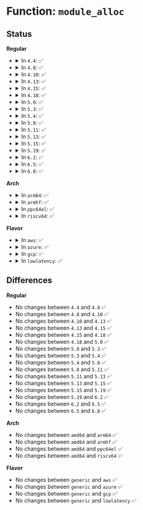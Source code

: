 # Function: <code>module_alloc</code>

## Status
<b>Regular</b>
<ul>
<li>
<details>
<summary>In <code>4.4</code>: ✅</summary>

```c
void *module_alloc(long unsigned int size);
```

**Collision:** Unique Global

**Inline:** No

**Transformation:** False

**Instances:**

```
In arch/x86/kernel/module.c (ffffffff81060990)
Location: arch/x86/kernel/module.c:78
Inline: False
Direct callers:
  - arch/x86/kernel/ftrace.c:arch_ftrace_update_trampoline
  - kernel/module.c:layout_and_allocate
  - kernel/module.c:layout_and_allocate
  - kernel/kprobes.c:alloc_insn_page
  - kernel/bpf/core.c:bpf_jit_binary_alloc
```
**Symbols:**

```
ffffffff81060990-ffffffff81060a59: module_alloc (STB_GLOBAL)
```
</details>
</li>
<li>
<details>
<summary>In <code>4.8</code>: ✅</summary>

```c
void *module_alloc(long unsigned int size);
```

**Collision:** Unique Global

**Inline:** No

**Transformation:** False

**Instances:**

```
In arch/x86/kernel/module.c (ffffffff810607a0)
Location: arch/x86/kernel/module.c:79
Inline: False
Direct callers:
  - arch/x86/kernel/ftrace.c:arch_ftrace_update_trampoline
  - kernel/module.c:layout_and_allocate
  - kernel/module.c:layout_and_allocate
  - kernel/kprobes.c:alloc_insn_page
  - kernel/bpf/core.c:bpf_jit_binary_alloc
```
**Symbols:**

```
ffffffff810607a0-ffffffff81060869: module_alloc (STB_GLOBAL)
```
</details>
</li>
<li>
<details>
<summary>In <code>4.10</code>: ✅</summary>

```c
void *module_alloc(long unsigned int size);
```

**Collision:** Unique Global

**Inline:** No

**Transformation:** False

**Instances:**

```
In arch/x86/kernel/module.c (ffffffff81063840)
Location: arch/x86/kernel/module.c:79
Inline: False
Direct callers:
  - arch/x86/kernel/ftrace.c:arch_ftrace_update_trampoline
  - kernel/module.c:layout_and_allocate
  - kernel/module.c:layout_and_allocate
  - kernel/kprobes.c:alloc_insn_page
  - kernel/bpf/core.c:bpf_jit_binary_alloc
```
**Symbols:**

```
ffffffff81063840-ffffffff81063909: module_alloc (STB_GLOBAL)
```
</details>
</li>
<li>
<details>
<summary>In <code>4.13</code>: ✅</summary>

```c
void *module_alloc(long unsigned int size);
```

**Collision:** Unique Global

**Inline:** No

**Transformation:** False

**Instances:**

```
In arch/x86/kernel/module.c (ffffffff810627b0)
Location: arch/x86/kernel/module.c:79
Inline: False
Direct callers:
  - arch/x86/kernel/ftrace.c:arch_ftrace_update_trampoline
  - kernel/module.c:layout_and_allocate
  - kernel/module.c:layout_and_allocate
  - kernel/kprobes.c:alloc_insn_page
  - kernel/bpf/core.c:bpf_jit_binary_alloc
```
**Symbols:**

```
ffffffff810627b0-ffffffff81062864: module_alloc (STB_GLOBAL)
```
</details>
</li>
<li>
<details>
<summary>In <code>4.15</code>: ✅</summary>

```c
void *module_alloc(long unsigned int size);
```

**Collision:** Unique Global

**Inline:** No

**Transformation:** False

**Instances:**

```
In arch/x86/kernel/module.c (ffffffff810668e0)
Location: arch/x86/kernel/module.c:80
Inline: False
Direct callers:
  - arch/x86/kernel/ftrace.c:arch_ftrace_update_trampoline
  - arch/x86/kernel/kprobes/core.c:alloc_insn_page
  - kernel/module.c:layout_and_allocate
  - kernel/module.c:layout_and_allocate
  - kernel/kprobes.c:alloc_insn_page
  - kernel/bpf/core.c:bpf_jit_binary_alloc
```
**Symbols:**

```
ffffffff810668e0-ffffffff810669a7: module_alloc (STB_GLOBAL)
```
</details>
</li>
<li>
<details>
<summary>In <code>4.18</code>: ✅</summary>

```c
void *module_alloc(long unsigned int size);
```

**Collision:** Unique Global

**Inline:** No

**Transformation:** False

**Instances:**

```
In arch/x86/kernel/module.c (ffffffff81069490)
Location: arch/x86/kernel/module.c:80
Inline: False
Direct callers:
  - arch/x86/kernel/ftrace.c:arch_ftrace_update_trampoline
  - arch/x86/kernel/kprobes/core.c:alloc_insn_page
  - kernel/module.c:layout_and_allocate
  - kernel/module.c:layout_and_allocate
  - kernel/kprobes.c:alloc_insn_page
  - kernel/bpf/core.c:bpf_jit_binary_alloc
```
**Symbols:**

```
ffffffff81069490-ffffffff81069560: module_alloc (STB_GLOBAL)
```
</details>
</li>
<li>
<details>
<summary>In <code>5.0</code>: ✅</summary>

```c
void *module_alloc(long unsigned int size);
```

**Collision:** Unique Global

**Inline:** No

**Transformation:** False

**Instances:**

```
In arch/x86/kernel/module.c (ffffffff8106f1e0)
Location: arch/x86/kernel/module.c:80
Inline: False
Direct callers:
  - arch/x86/kernel/ftrace.c:arch_ftrace_update_trampoline
  - arch/x86/kernel/kprobes/core.c:alloc_insn_page
  - kernel/module.c:layout_and_allocate
  - kernel/module.c:layout_and_allocate
  - kernel/kprobes.c:alloc_insn_page
  - kernel/bpf/core.c:bpf_jit_alloc_exec
```
**Symbols:**

```
ffffffff8106f1e0-ffffffff8106f2b0: module_alloc (STB_GLOBAL)
```
</details>
</li>
<li>
<details>
<summary>In <code>5.3</code>: ✅</summary>

```c
void *module_alloc(long unsigned int size);
```

**Collision:** Unique Global

**Inline:** No

**Transformation:** False

**Instances:**

```
In arch/x86/kernel/module.c (ffffffff810732c0)
Location: arch/x86/kernel/module.c:68
Inline: False
Direct callers:
  - arch/x86/kernel/ftrace.c:arch_ftrace_update_trampoline
  - arch/x86/kernel/kprobes/core.c:alloc_insn_page
  - kernel/module.c:layout_and_allocate
  - kernel/module.c:layout_and_allocate
  - kernel/kprobes.c:alloc_insn_page
  - kernel/bpf/core.c:bpf_jit_alloc_exec
```
**Symbols:**

```
ffffffff810732c0-ffffffff81073393: module_alloc (STB_GLOBAL)
```
</details>
</li>
<li>
<details>
<summary>In <code>5.4</code>: ✅</summary>

```c
void *module_alloc(long unsigned int size);
```

**Collision:** Unique Global

**Inline:** No

**Transformation:** False

**Instances:**

```
In arch/x86/kernel/module.c (ffffffff81074280)
Location: arch/x86/kernel/module.c:68
Inline: False
Direct callers:
  - arch/x86/kernel/ftrace.c:arch_ftrace_update_trampoline
  - arch/x86/kernel/kprobes/core.c:alloc_insn_page
  - kernel/module.c:layout_and_allocate
  - kernel/module.c:layout_and_allocate
  - kernel/kprobes.c:alloc_insn_page
  - kernel/bpf/core.c:bpf_jit_alloc_exec
```
**Symbols:**

```
ffffffff81074280-ffffffff81074353: module_alloc (STB_GLOBAL)
```
</details>
</li>
<li>
<details>
<summary>In <code>5.8</code>: ✅</summary>

```c
void *module_alloc(long unsigned int size);
```

**Collision:** Unique Global

**Inline:** No

**Transformation:** False

**Instances:**

```
In arch/x86/kernel/module.c (ffffffff8107b5a0)
Location: arch/x86/kernel/module.c:68
Inline: False
Direct callers:
  - arch/x86/kernel/ftrace.c:create_trampoline
  - arch/x86/kernel/kprobes/core.c:alloc_insn_page
  - kernel/module.c:move_module
  - kernel/module.c:move_module
  - kernel/kprobes.c:alloc_insn_page
  - kernel/bpf/core.c:bpf_jit_alloc_exec
```
**Symbols:**

```
ffffffff8107b5a0-ffffffff8107b673: module_alloc (STB_GLOBAL)
```
</details>
</li>
<li>
<details>
<summary>In <code>5.11</code>: ✅</summary>

```c
void *module_alloc(long unsigned int size);
```

**Collision:** Unique Global

**Inline:** No

**Transformation:** False

**Instances:**

```
In arch/x86/kernel/module.c (ffffffff8107b500)
Location: arch/x86/kernel/module.c:68
Inline: False
Direct callers:
  - arch/x86/kernel/ftrace.c:create_trampoline
  - arch/x86/kernel/kprobes/core.c:alloc_insn_page
  - kernel/module.c:move_module
  - kernel/module.c:move_module
  - kernel/kprobes.c:alloc_insn_page
  - kernel/bpf/core.c:bpf_jit_alloc_exec
```
**Symbols:**

```
ffffffff8107b500-ffffffff8107b5d3: module_alloc (STB_GLOBAL)
```
</details>
</li>
<li>
<details>
<summary>In <code>5.13</code>: ✅</summary>

```c
void *module_alloc(long unsigned int size);
```

**Collision:** Unique Global

**Inline:** No

**Transformation:** False

**Instances:**

```
In arch/x86/kernel/module.c (ffffffff8107c720)
Location: arch/x86/kernel/module.c:68
Inline: False
Direct callers:
  - arch/x86/kernel/ftrace.c:create_trampoline
  - arch/x86/kernel/kprobes/core.c:alloc_insn_page
  - kernel/module.c:move_module
  - kernel/module.c:move_module
  - kernel/kprobes.c:alloc_insn_page
  - kernel/bpf/core.c:bpf_jit_alloc_exec
```
**Symbols:**

```
ffffffff8107c720-ffffffff8107c7f3: module_alloc (STB_GLOBAL)
```
</details>
</li>
<li>
<details>
<summary>In <code>5.15</code>: ✅</summary>

```c
void *module_alloc(long unsigned int size);
```

**Collision:** Unique Global

**Inline:** No

**Transformation:** False

**Instances:**

```
In arch/x86/kernel/module.c (ffffffff8108a840)
Location: arch/x86/kernel/module.c:68
Inline: False
Direct callers:
  - arch/x86/kernel/ftrace.c:create_trampoline
  - arch/x86/kernel/kprobes/core.c:alloc_insn_page
  - kernel/module.c:move_module
  - kernel/module.c:move_module
  - kernel/kprobes.c:alloc_insn_page
  - kernel/bpf/core.c:bpf_jit_alloc_exec
```
**Symbols:**

```
ffffffff8108a840-ffffffff8108a913: module_alloc (STB_GLOBAL)
```
</details>
</li>
<li>
<details>
<summary>In <code>5.19</code>: ✅</summary>

```c
void *module_alloc(long unsigned int size);
```

**Collision:** Unique Global

**Inline:** No

**Transformation:** False

**Instances:**

```
In arch/x86/kernel/module.c (ffffffff8109add0)
Location: arch/x86/kernel/module.c:68
Inline: False
Direct callers:
  - arch/x86/kernel/ftrace.c:create_trampoline
  - arch/x86/kernel/kprobes/core.c:alloc_insn_page
  - kernel/module/main.c:move_module
  - kernel/module/main.c:move_module
  - kernel/kprobes.c:alloc_insn_page
  - kernel/bpf/core.c:bpf_jit_alloc_exec
  - kernel/bpf/core.c:bpf_prog_pack_alloc
  - kernel/bpf/core.c:bpf_prog_pack_alloc
  - kernel/bpf/core.c:alloc_new_pack
```
**Symbols:**

```
ffffffff8109add0-ffffffff8109aec7: module_alloc (STB_GLOBAL)
```
</details>
</li>
<li>
<details>
<summary>In <code>6.2</code>: ✅</summary>

```c
void *module_alloc(long unsigned int size);
```

**Collision:** Unique Global

**Inline:** No

**Transformation:** False

**Instances:**

```
In arch/x86/kernel/module.c (ffffffff810b1870)
Location: arch/x86/kernel/module.c:68
Inline: False
Direct callers:
  - arch/x86/kernel/ftrace.c:create_trampoline
  - arch/x86/kernel/kprobes/core.c:alloc_insn_page
  - kernel/module/main.c:move_module
  - kernel/module/main.c:move_module
  - kernel/kprobes.c:alloc_insn_page
  - kernel/bpf/core.c:bpf_jit_alloc_exec
  - kernel/bpf/core.c:bpf_prog_pack_alloc
  - kernel/bpf/core.c:alloc_new_pack
```
**Symbols:**

```
ffffffff810b1870-ffffffff810b196a: module_alloc (STB_GLOBAL)
```
</details>
</li>
<li>
<details>
<summary>In <code>6.5</code>: ✅</summary>

```c
void *module_alloc(long unsigned int size);
```

**Collision:** Unique Global

**Inline:** No

**Transformation:** False

**Instances:**

```
In arch/x86/kernel/module.c (ffffffff810b48b0)
Location: arch/x86/kernel/module.c:68
Inline: False
Direct callers:
  - arch/x86/kernel/ftrace.c:create_trampoline
  - arch/x86/kernel/kprobes/core.c:alloc_insn_page
  - kernel/module/main.c:move_module
  - kernel/kprobes.c:alloc_insn_page
  - kernel/bpf/core.c:bpf_jit_alloc_exec
  - kernel/bpf/core.c:bpf_prog_pack_alloc
  - kernel/bpf/core.c:alloc_new_pack
```
**Symbols:**

```
ffffffff810b48b0-ffffffff810b49aa: module_alloc (STB_GLOBAL)
```
</details>
</li>
<li>
<details>
<summary>In <code>6.8</code>: ✅</summary>

```c
void *module_alloc(long unsigned int size);
```

**Collision:** Unique Global

**Inline:** No

**Transformation:** False

**Instances:**

```
In arch/x86/kernel/module.c (ffffffff810bbd10)
Location: arch/x86/kernel/module.c:68
Inline: False
Direct callers:
  - arch/x86/kernel/ftrace.c:create_trampoline
  - arch/x86/kernel/kprobes/core.c:alloc_insn_page
  - kernel/module/main.c:move_module
  - kernel/kprobes.c:alloc_insn_page
  - kernel/bpf/core.c:bpf_jit_alloc_exec
```
**Symbols:**

```
ffffffff810bbd10-ffffffff810bbe0a: module_alloc (STB_GLOBAL)
```
</details>
</li>
</ul>
<b>Arch</b>
<ul>
<li>
<details>
<summary>In <code>arm64</code>: ✅</summary>

```c
void *module_alloc(long unsigned int size);
```

**Collision:** Unique Global

**Inline:** No

**Transformation:** False

**Instances:**

```
In arch/arm64/kernel/module.c (ffff8000100a1ed8)
Location: arch/arm64/kernel/module.c:22
Inline: False
Direct callers:
  - kernel/module.c:layout_and_allocate
  - kernel/module.c:layout_and_allocate
  - kernel/kprobes.c:alloc_insn_page
  - kernel/bpf/core.c:bpf_jit_alloc_exec
```
**Symbols:**

```
ffff8000100a1ed8-ffff8000100a20d0: module_alloc (STB_GLOBAL)
```
</details>
</li>
<li>
<details>
<summary>In <code>armhf</code>: ✅</summary>

```c
void *module_alloc(long unsigned int size);
```

**Collision:** Unique Global

**Inline:** No

**Transformation:** False

**Instances:**

```
In arch/arm/kernel/module.c (c03107cc)
Location: arch/arm/kernel/module.c:38
Inline: False
Direct callers:
  - kernel/module.c:layout_and_allocate
  - kernel/module.c:layout_and_allocate
  - kernel/kprobes.c:alloc_insn_page
  - kernel/bpf/core.c:bpf_jit_alloc_exec
```
**Symbols:**

```
c03107cc-c031082c: module_alloc (STB_GLOBAL)
```
</details>
</li>
<li>
<details>
<summary>In <code>ppc64el</code>: ✅</summary>

```c
void *module_alloc(long unsigned int size);
```

**Collision:** Unique Global

**Inline:** No

**Transformation:** False

**Instances:**

```
In kernel/module.c (c000000000229fd0)
Location: kernel/module.c:2809
Inline: False
Direct callers:
  - kernel/module.c:layout_and_allocate
  - kernel/module.c:layout_and_allocate
  - kernel/kprobes.c:alloc_insn_page
  - kernel/bpf/core.c:bpf_jit_alloc_exec
```
**Symbols:**

```
c000000000229fd0-c00000000022a004: module_alloc (STB_WEAK)
```
</details>
</li>
<li>
<details>
<summary>In <code>riscv64</code>: ✅</summary>

```c
void *module_alloc(long unsigned int size);
```

**Collision:** Unique Global

**Inline:** No

**Transformation:** False

**Instances:**

```
In arch/riscv/kernel/module.c (ffffffe0000b8992)
Location: arch/riscv/kernel/module.c:397
Inline: False
Direct callers:
  - kernel/module.c:layout_and_allocate
  - kernel/module.c:layout_and_allocate
  - kernel/bpf/core.c:bpf_jit_alloc_exec
```
**Symbols:**

```
ffffffe0000b8992-ffffffe0000b89f0: module_alloc (STB_GLOBAL)
```
</details>
</li>
</ul>
<b>Flavor</b>
<ul>
<li>
<details>
<summary>In <code>aws</code>: ✅</summary>

```c
void *module_alloc(long unsigned int size);
```

**Collision:** Unique Global

**Inline:** No

**Transformation:** False

**Instances:**

```
In arch/x86/kernel/module.c (ffffffff81073280)
Location: arch/x86/kernel/module.c:68
Inline: False
Direct callers:
  - arch/x86/kernel/ftrace.c:arch_ftrace_update_trampoline
  - arch/x86/kernel/kprobes/core.c:alloc_insn_page
  - kernel/module.c:layout_and_allocate
  - kernel/module.c:layout_and_allocate
  - kernel/kprobes.c:alloc_insn_page
  - kernel/bpf/core.c:bpf_jit_alloc_exec
```
**Symbols:**

```
ffffffff81073280-ffffffff81073353: module_alloc (STB_GLOBAL)
```
</details>
</li>
<li>
<details>
<summary>In <code>azure</code>: ✅</summary>

```c
void *module_alloc(long unsigned int size);
```

**Collision:** Unique Global

**Inline:** No

**Transformation:** False

**Instances:**

```
In arch/x86/kernel/module.c (ffffffff81063300)
Location: arch/x86/kernel/module.c:68
Inline: False
Direct callers:
  - arch/x86/kernel/ftrace.c:arch_ftrace_update_trampoline
  - arch/x86/kernel/kprobes/core.c:alloc_insn_page
  - kernel/module.c:layout_and_allocate
  - kernel/module.c:layout_and_allocate
  - kernel/kprobes.c:alloc_insn_page
  - kernel/bpf/core.c:bpf_jit_alloc_exec
```
**Symbols:**

```
ffffffff81063300-ffffffff810633d3: module_alloc (STB_GLOBAL)
```
</details>
</li>
<li>
<details>
<summary>In <code>gcp</code>: ✅</summary>

```c
void *module_alloc(long unsigned int size);
```

**Collision:** Unique Global

**Inline:** No

**Transformation:** False

**Instances:**

```
In arch/x86/kernel/module.c (ffffffff81073230)
Location: arch/x86/kernel/module.c:68
Inline: False
Direct callers:
  - arch/x86/kernel/ftrace.c:arch_ftrace_update_trampoline
  - arch/x86/kernel/kprobes/core.c:alloc_insn_page
  - kernel/module.c:layout_and_allocate
  - kernel/module.c:layout_and_allocate
  - kernel/kprobes.c:alloc_insn_page
  - kernel/bpf/core.c:bpf_jit_alloc_exec
```
**Symbols:**

```
ffffffff81073230-ffffffff81073303: module_alloc (STB_GLOBAL)
```
</details>
</li>
<li>
<details>
<summary>In <code>lowlatency</code>: ✅</summary>

```c
void *module_alloc(long unsigned int size);
```

**Collision:** Unique Global

**Inline:** No

**Transformation:** False

**Instances:**

```
In arch/x86/kernel/module.c (ffffffff81075290)
Location: arch/x86/kernel/module.c:68
Inline: False
Direct callers:
  - arch/x86/kernel/ftrace.c:arch_ftrace_update_trampoline
  - arch/x86/kernel/kprobes/core.c:alloc_insn_page
  - kernel/module.c:layout_and_allocate
  - kernel/module.c:layout_and_allocate
  - kernel/kprobes.c:alloc_insn_page
  - kernel/bpf/core.c:bpf_jit_alloc_exec
```
**Symbols:**

```
ffffffff81075290-ffffffff81075363: module_alloc (STB_GLOBAL)
```
</details>
</li>
</ul>

## Differences
<b>Regular</b>
<ul>
<li>
No changes between <code>4.4</code> and <code>4.8</code> ✅
</li>
<li>
No changes between <code>4.8</code> and <code>4.10</code> ✅
</li>
<li>
No changes between <code>4.10</code> and <code>4.13</code> ✅
</li>
<li>
No changes between <code>4.13</code> and <code>4.15</code> ✅
</li>
<li>
No changes between <code>4.15</code> and <code>4.18</code> ✅
</li>
<li>
No changes between <code>4.18</code> and <code>5.0</code> ✅
</li>
<li>
No changes between <code>5.0</code> and <code>5.3</code> ✅
</li>
<li>
No changes between <code>5.3</code> and <code>5.4</code> ✅
</li>
<li>
No changes between <code>5.4</code> and <code>5.8</code> ✅
</li>
<li>
No changes between <code>5.8</code> and <code>5.11</code> ✅
</li>
<li>
No changes between <code>5.11</code> and <code>5.13</code> ✅
</li>
<li>
No changes between <code>5.13</code> and <code>5.15</code> ✅
</li>
<li>
No changes between <code>5.15</code> and <code>5.19</code> ✅
</li>
<li>
No changes between <code>5.19</code> and <code>6.2</code> ✅
</li>
<li>
No changes between <code>6.2</code> and <code>6.5</code> ✅
</li>
<li>
No changes between <code>6.5</code> and <code>6.8</code> ✅
</li>
</ul>
<b>Arch</b>
<ul>
<li>
No changes between <code>amd64</code> and <code>arm64</code> ✅
</li>
<li>
No changes between <code>amd64</code> and <code>armhf</code> ✅
</li>
<li>
No changes between <code>amd64</code> and <code>ppc64el</code> ✅
</li>
<li>
No changes between <code>amd64</code> and <code>riscv64</code> ✅
</li>
</ul>
<b>Flavor</b>
<ul>
<li>
No changes between <code>generic</code> and <code>aws</code> ✅
</li>
<li>
No changes between <code>generic</code> and <code>azure</code> ✅
</li>
<li>
No changes between <code>generic</code> and <code>gcp</code> ✅
</li>
<li>
No changes between <code>generic</code> and <code>lowlatency</code> ✅
</li>
</ul>
